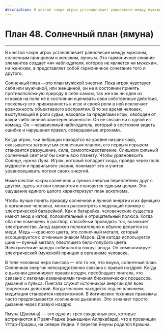```yaml
---
description: В шестой чакре игрок устанавливает равновесие между мужским, солнечным принципом и женским, лунным.
---
```

# План 48. Солнечный план (ямуна)


---
В шестой чакре игрок устанавливает равновесие между мужским, солнечным принципом и женским, лунным. Это гармоничное слияние элементов создает «я» наблюдателя, которое не является ни мужским, ни женским, а представляет собой гармоничное сочетание того и другого. 

Солнечный план —это план мужской энергии. Пока игрок чувствует себя или мужчиной, или женщиной, он не в состоянии принять противоположную природу в себе самом, так же как ни один из игроков на поле не в состоянии оценивать свои собственные действия, поскольку его привязанность к игре и своей роли в ней исключает возможность объективного восприятия. В то же время человек, выступающий в роли судьи, находясь за пределами игры, свободен от какой-либо личной заинтересованности. Он не связан ни с одной из команд. Он —независимый наблюдатель, который в состоянии видеть ошибки и нарушения правил, совершаемые игроками. 

Когда игрок, чьи вибрации находятся на уровне низших чакр, оказывается затронутым солнечным планом, его первым порывом становится разрушение, сила, самоотождествление. Слишком сильный солнечный свет мог бы сжечь всю планету. Чтобы уравновесить Солнце, нужна Луна. Игрок, который попадает сюда, пройдя через поля мудрости и правильного знания, понимает это и учится уравновешивать потоки своих энергий. 

Ниже шестой чакры солнечная и лунная энергии переплетены друг с другом, здесь же они сливаются и становятся единым целым. Это ощущение единого целого характеризует план аскетизма. 

Чтобы лучше понять природу солнечной и лунной энергии и их функцию в организме человека, можно рассмотреть следующий пример с электрической батарейкой. Как и батарейка, человеческие существа имеют анод и катод, положительный и отрицательный полюса. Когда оба они помещены в раствор, способный проводить ток, возникает электричество. Анод заряжен положительно и обычно делается из меди. Медь —красного цвета, это солнечный металл, который ассоциируется с огненным знаком Марса. Для катода используется цинк — лунный металл, блестящего бело-голубого цвета. Электрические заряды собираются вокруг анода. Он символизирует электрический (мужской) принцип в организме человека. 

В теле человека нерв пингала — это то же, что ямуна, солнечный план. Солнечная энергия непосредственно связана с правой ноздрей. Когда в дыхании доминирует правая ноздря, преобладает пингала, что связано с легкими изменениями течения биохимических процессов, дыхания и пульса. Пингала служит источником энергии для всех творческих действий. Когда человек находится под ее влиянием, медитация становится невозможной. В йогических техниках пранаямы часто предписывается «солнечное дыхание». Это означает просто дыхание через правую ноздрю. 

Ямуна (Джамна) — это одна из трех священных рек, которые встречаются в Праяг-Радже (нынешнем Аллахабаде), что в провинции Уттар-Прадеш, на севере Индии. У берегов Ямуны родился Кришна.
